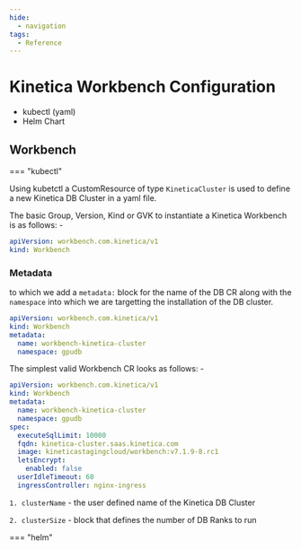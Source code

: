 ```yaml
---
hide:
  - navigation
tags:
  - Reference
---
```

# Kinetica Workbench Configuration

* kubectl (yaml)
* Helm Chart

## Workbench

=== "kubectl"

Using kubetctl a CustomResource of type `KineticaCluster` is used to define a new Kinetica DB Cluster in a yaml file.

The basic Group, Version, Kind or GVK to instantiate a Kinetica Workbench is as follows: -

```yaml title="Workbench GVK" linenums="1"
apiVersion: workbench.com.kinetica/v1
kind: Workbench

```

### Metadata

to which we add a `metadata:` block for the name of the DB CR along with the `namespace` into which we are
targetting the installation of the DB cluster.

```yaml title="Workbench metadata" linenums="1"
apiVersion: workbench.com.kinetica/v1
kind: Workbench
metadata:
  name: workbench-kinetica-cluster
  namespace: gpudb
```

The simplest valid Workbench CR looks as follows: -

```yaml title="workbench.yaml" linenums="1"
apiVersion: workbench.com.kinetica/v1
kind: Workbench
metadata:
  name: workbench-kinetica-cluster
  namespace: gpudb
spec:
  executeSqlLimit: 10000
  fqdn: kinetica-cluster.saas.kinetica.com
  image: kineticastagingcloud/workbench:v7.1.9-8.rc1
  letsEncrypt:
    enabled: false
  userIdleTimeout: 60
  ingressController: nginx-ingress
```

`1. clusterName` - the user defined name of the Kinetica DB Cluster

`2. clusterSize` - block that defines the number of DB Ranks to run

=== "helm"
